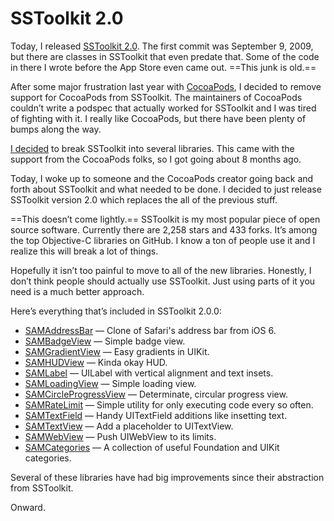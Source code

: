 # SSToolkit 2.0

Today, I released [SSToolkit 2.0](https://github.com/soffes/sstoolkit). The first commit was September 9, 2009, but there are classes in SSToolkit that even predate that. Some of the code in there I wrote before the App Store even came out. ==This junk is old.==

After some major frustration last year with [CocoaPods](http://cocoapods.org), I decided to remove support for CocoaPods from SSToolkit. The maintainers of CocoaPods couldn’t write a podspec that actually worked for SSToolkit and I was tired of fighting with it. I really like CocoaPods, but there have been plenty of bumps along the way.

[I decided](https://github.com/soffes/sstoolkit/issues/189) to break SSToolkit into several libraries. This came with the support from the CocoaPods folks, so I got going about 8 months ago.

Today, I woke up to someone and the CocoaPods creator going back and forth about SSToolkit and what needed to be done. I decided to just release SSToolkit version 2.0 which replaces the all of the previous stuff.

==This doesn’t come lightly.== SSToolkit is my most popular piece of open source software. Currently there are 2,258 stars and 433 forks. It’s among the top Objective-C libraries on GitHub. I know a ton of people use it and I realize this will break a lot of things.

Hopefully it isn’t too painful to move to all of the new libraries. Honestly, I don’t think people should actually use SSToolkit. Just using parts of it you need is a much better approach.

Here’s everything that’s included in SSToolkit 2.0.0:

* [SAMAddressBar](https://github.com/soffes/SAMAddressBar) — Clone of Safari's address bar from iOS 6.
* [SAMBadgeView](https://github.com/soffes/SAMBadgeView) — Simple badge view.
* [SAMGradientView](https://github.com/soffes/SAMGradientView) — Easy gradients in UIKit.
* [SAMHUDView](https://github.com/soffes/SAMHUDView) — Kinda okay HUD.
* [SAMLabel](https://github.com/soffes/SAMLabel) — UILabel with vertical alignment and text insets.
* [SAMLoadingView](https://github.com/soffes/SAMLoadingView) — Simple loading view.
* [SAMCircleProgressView](https://github.com/soffes/SAMCircleProgressView) — Determinate, circular progress view.
* [SAMRateLimit](https://github.com/soffes/SAMRateLimit) — Simple utility for only executing code every so often.
* [SAMTextField](https://github.com/soffes/SAMTextField) — Handy UITextField additions like insetting text.
* [SAMTextView](https://github.com/soffes/SAMTextView) — Add a placeholder to UITextView.
* [SAMWebView](https://github.com/soffes/SAMWebView) — Push UIWebView to its limits.
* [SAMCategories](https://github.com/soffes/SAMCategories) — A collection of useful Foundation and UIKit categories.

Several of these libraries have had big improvements since their abstraction from SSToolkit.

Onward.
